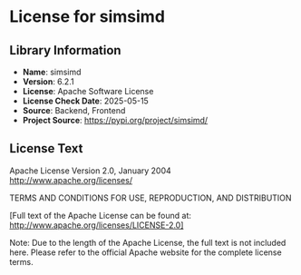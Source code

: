 # License for simsimd

## Library Information
- **Name**: simsimd
- **Version**: 6.2.1
- **License**: Apache Software License
- **License Check Date**: 2025-05-15
- **Source**: Backend, Frontend
- **Project Source**: https://pypi.org/project/simsimd/

## License Text
Apache License
Version 2.0, January 2004
http://www.apache.org/licenses/

TERMS AND CONDITIONS FOR USE, REPRODUCTION, AND DISTRIBUTION

[Full text of the Apache License can be found at: http://www.apache.org/licenses/LICENSE-2.0]

Note: Due to the length of the Apache License, the full text is not included here. Please refer to the official Apache website for the complete license terms.
